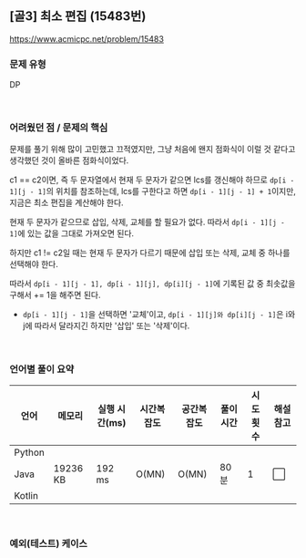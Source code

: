 ## [골3] 최소 편집 (15483번)

https://www.acmicpc.net/problem/15483

### 문제 유형

DP

<br>

### 어려웠던 점 / 문제의 핵심

문제를 풀기 위해 많이 고민했고 끄적였지만, 그냥 처음에 왠지 점화식이 이럴 것 같다고 생각했던 것이 올바른 점화식이었다.

c1 == c2이면, 즉 두 문자열에서 현재 두 문자가 같으면 lcs를 갱신해야 하므로 `dp[i - 1][j - 1]`의 위치를 참조하는데, lcs를 구한다고 하면 `dp[i - 1][j - 1] + 1`이지만, 지금은 최소 편집을 계산해야 한다.

현재 두 문자가 같으므로 삽입, 삭제, 교체를 할 필요가 없다. 따라서 `dp[i - 1][j - 1]`에 있는 값을 그대로 가져오면 된다.

하지만 c1 != c2일 때는 현재 두 문자가 다르기 때문에 삽입 또는 삭제, 교체 중 하나를 선택해야 한다. 

따라서 `dp[i - 1][j - 1], dp[i - 1][j], dp[i][j - 1]`에 기록된 값 중 최솟값을 구해서 += 1을 해주면 된다. 

- `dp[i - 1][j - 1]`을 선택하면 '교체'이고, `dp[i - 1][j]와 dp[i][j - 1]`은 i와 j에 따라서 달라지긴 하지만 '삽입' 또는 '삭제'이다.

<br>

### 언어별 풀이 요약

| 언어   | 메모리   | 실행 시간(ms) | 시간복잡도 | 공간복잡도 | 풀이 시간 | 시도 횟수 | 해설 참고            |
| ------ | -------- | ------------- | ---------- | ---------- | --------- | --------- | -------------------- |
| Python |          |               |            |            |           |           |                      |
| Java   | 19236 KB | 192 ms        | O(MN)      | O(MN)      | 80분      | 1         | :white_large_square: |
| Kotlin |          |               |            |            |           |           |                      |

<br>

### 예외(테스트) 케이스

```
```

